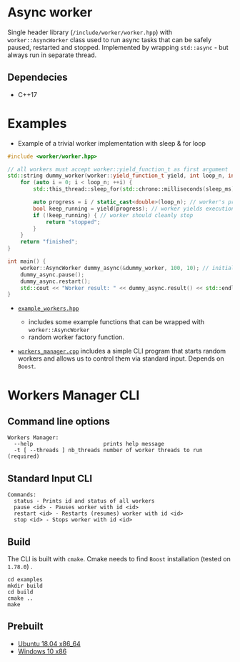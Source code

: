 # Async worker

Single header library (`/include/worker/worker.hpp`) with `worker::AsyncWorker` class used to run async tasks that can be safely paused,
restarted and stopped. Implemented by wrapping `std::async` - but always run in separate thread.

## Dependecies
* C++17

# Examples
* Example of a trivial worker implementation with sleep & for loop
```C++
#include <worker/worker.hpp>

// all workers must accept worker::yield_function_t as first argument
std::string dummy_worker(worker::yield_function_t yield, int loop_n, int sleep_ms) {
    for (auto i = 0; i < loop_n; ++i) {
        std::this_thread::sleep_for(std::chrono::milliseconds(sleep_ms));

        auto progress = i / static_cast<double>(loop_n); // worker's progress in 0-1 range
        bool keep_running = yield(progress); // worker yields execution to report progress & pause if needed
        if (!keep_running) { // worker should cleanly stop
            return "stopped";
        }
    }
    return "finished";
}

int main() {
    worker::AsyncWorker dummy_async(&dummy_worker, 100, 10); // initializes & starts worker
    dummy_async.pause();
    dummy_async.restart();
    std::cout << "Worker result: " << dummy_async.result() << std::endl; // waits for result
}
```

* [`example_workers.hpp`](examples/example_workers.hpp)
  *  includes some example functions that can be wrapped with `worker::AsyncWorker`
  *  random worker factory function.

* [`workers_manager.cpp`](examples/workers_manager.cpp) includes a simple CLI program that starts random workers and allows us to control them via standard input.
Depends on `Boost`.

# Workers Manager CLI
## Command line options
```
Workers Manager:
  --help                      prints help message
  -t [ --threads ] nb_threads number of worker threads to run (required)
```

## Standard Input CLI
```
Commands: 
  status - Prints id and status of all workers
  pause <id> - Pauses worker with id <id>
  restart <id> - Restarts (resumes) worker with id <id>
  stop <id> - Stops worker with id <id>
```

## Build
The CLI is built with `cmake`. Cmake needs to find `Boost` installation (tested on `1.78.0`) .
```
cd examples
mkdir build
cd build
cmake ..
make
```

## Prebuilt
* [Ubuntu 18.04 x86_64](https://drive.google.com/file/d/1aNx-UmNlZjtGMJNIBSGtVSRl1DwOtAFM/view?usp=sharing)
* [Windows 10 x86](https://drive.google.com/file/d/1wiWcLH8o-oqZ3uyatwloWPm_RekgBfdu/view?usp=sharing)
